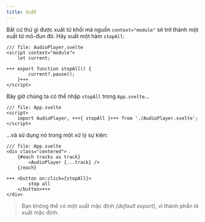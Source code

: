 ```yaml
---
title: Xuất
---
```


Bất cứ thứ gì được xuất từ khối mã nguồn `context="module"` sẽ trở thành một xuất từ mô-đun đó. Hãy xuất một hàm `stopAll`:

```svelte
/// file: AudioPlayer.svelte
<script context="module">
	let current;

+++	export function stopAll() {
		current?.pause();
	}+++
</script>
```

Bây giờ chúng ta có thể nhập `stopAll` trong `App.svelte`...

```svelte
/// file: App.svelte
<script>
	import AudioPlayer, +++{ stopAll }+++ from './AudioPlayer.svelte';
</script>
```

...và sử dụng nó trong một xử lý sự kiện:

```svelte
/// file: App.svelte
<div class="centered">
	{#each tracks as track}
		<AudioPlayer {...track} />
	{/each}

+++	<button on:click={stopAll}>
		stop all
	</button>+++
</div>
```

> Bạn không thể có một xuất mặc định _(default export)_, vì thành phần _là_ xuất mặc định.
